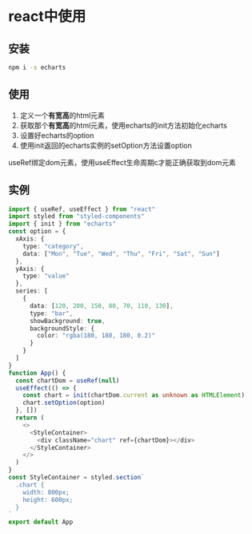 # react中使用

## 安装

```bash
npm i -s echarts
```

## 使用

1. 定义一个**有宽高**的html元素
2. 获取那个**有宽高**的html元素，使用echarts的init方法初始化echarts
3. 设置好echarts的option
4. 使用init返回的echarts实例的setOption方法设置option

useRef绑定dom元素，使用useEffect生命周期c才能正确获取到dom元素

## 实例

```ts
import { useRef, useEffect } from "react"
import styled from "styled-components"
import { init } from "echarts"
const option = {
  xAxis: {
    type: "category",
    data: ["Mon", "Tue", "Wed", "Thu", "Fri", "Sat", "Sun"]
  },
  yAxis: {
    type: "value"
  },
  series: [
    {
      data: [120, 200, 150, 80, 70, 110, 130],
      type: "bar", 
      showBackground: true, 
      backgroundStyle: {
        color: "rgba(180, 180, 180, 0.2)"
      }
    }
  ]
}
function App() {
  const chartDom = useRef(null)
  useEffect(() => {
    const chart = init(chartDom.current as unknown as HTMLElement)
    chart.setOption(option)
  }, [])
  return (
    <>
      <StyleContainer>
        <div className="chart" ref={chartDom}></div>
      </StyleContainer>
    </>
  )
}
const StyleContainer = styled.section`
  .chart {
    width: 800px;
    height: 600px;
  }
`
export default App
```
